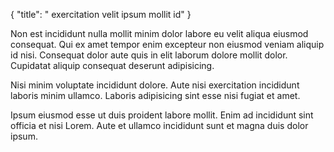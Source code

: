 {
  "title": " exercitation velit ipsum mollit id"
}

Non est incididunt nulla mollit minim dolor labore eu velit aliqua eiusmod consequat. Qui ex amet tempor enim excepteur non eiusmod veniam aliquip id nisi. Consequat dolor aute quis in elit laborum dolore mollit dolor. Cupidatat aliquip consequat deserunt adipisicing.

Nisi minim voluptate incididunt dolore. Aute nisi exercitation incididunt laboris minim ullamco. Laboris adipisicing sint esse nisi fugiat et amet.

Ipsum eiusmod esse ut duis proident labore mollit. Enim ad incididunt sint officia et nisi Lorem. Aute et ullamco incididunt sunt et magna duis dolor ipsum.